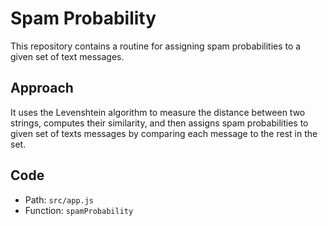 # Spam Probability

This repository contains a routine for assigning spam probabilities to a given set of text messages.

## Approach

It uses the Levenshtein algorithm to measure the distance between two strings, computes their similarity, and then assigns spam probabilities to given set of texts messages by comparing each message to the rest in the set.

## Code

- Path: `src/app.js`
- Function: `spamProbability`
